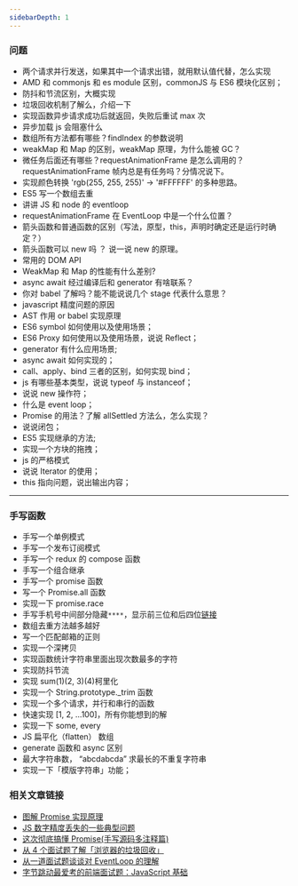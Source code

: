 ```yaml
---
sidebarDepth: 1
---
```


### 问题

- 两个请求并行发送，如果其中一个请求出错，就用默认值代替，怎么实现
- AMD 和 commonjs 和 es module 区别，commonJS 与 ES6 模块化区别；
- 防抖和节流区别，大概实现
- 垃圾回收机制了解么，介绍一下
- 实现函数异步请求成功后就返回，失败后重试 max 次
- 异步加载 js 会阻塞什么
- 数组所有方法都有哪些？findIndex 的参数说明
- weakMap 和 Map 的区别，weakMap 原理，为什么能被 GC？
- 微任务后面还有哪些？requestAnimationFrame 是怎么调用的？requestAnimationFrame 帧内总是有任务吗？分情况说下。
- 实现颜色转换 'rgb(255, 255, 255)' -> '#FFFFFF' 的多种思路。
- ES5 写一个数组去重
- 讲讲 JS 和 node 的 eventloop
- requestAnimationFrame 在 EventLoop 中是一个什么位置？
- 箭头函数和普通函数的区别（写法，原型，this，声明时确定还是运行时确定？）
- 箭头函数可以 new 吗 ？ 说一说 new 的原理。
- 常用的 DOM API
- WeakMap 和 Map 的性能有什么差别?
- async await 经过编译后和 generator 有啥联系？
- 你对 babel 了解吗？能不能说说几个 stage 代表什么意思？
- javascript 精度问题的原因
- AST 作用 or babel 实现原理
- ES6 symbol 如何使用以及使用场景；
- ES6 Proxy 如何使用以及使用场景，说说 Reflect；
- generator 有什么应用场景;
- async await 如何实现的；
- call、apply、bind 三者的区别，如何实现 bind；
- js 有哪些基本类型，说说 typeof 与 instanceof；
- 说说 new 操作符；
- 什么是 event loop；
- Promise 的用法？了解 allSettled 方法么，怎么实现？
- 说说闭包；
- ES5 实现继承的方法;
- 实现一个方块的拖拽；
- js 的严格模式
- 说说 Iterator 的使用；
- this 指向问题，说出输出内容；

---

### 手写函数

- 手写一个单例模式
- 手写一个发布订阅模式
- 手写一个 redux 的 compose 函数
- 手写一个组合继承
- 手写一个 promise 函数
- 写一个 Promise.all 函数
- 实现一下 promise.race
- 手写手机号中间部分隐藏`****`，显示前三位和后四位[链接](https://blog.csdn.net/chengjiqiang1/article/details/103921724)
- 数组去重方法越多越好
- 写一个匹配邮箱的正则
- 实现一个深拷贝
- 实现函数统计字符串里面出现次数最多的字符
- 实现防抖节流
- 实现 sum(1)(2, 3)(4)柯里化
- 实现一个 String.prototype.\_trim 函数
- 实现一个多个请求，并行和串行的函数
- 快速实现 [1, 2, ...100]，所有你能想到的解
- 实现一下 some, every
- JS 扁平化（flatten） 数组
- generate 函数和 async 区别
- 最大字符串数， “abcdabcda” 求最长的不重复字符串
- 实现一下「模版字符串」功能；

### 相关文章链接

- [图解 Promise 实现原理](https://zhuanlan.zhihu.com/p/58428287)
- [JS 数字精度丢失的一些典型问题](https://www.cnblogs.com/snandy/p/4943138.html)
- [这次彻底搞懂 Promise(手写源码多注释篇)](https://mp.weixin.qq.com/s?__biz=MzUxNzk1MjQ0Ng==&mid=2247487219&idx=1&sn=5322b8225a0c8d8fdeb13df150c8e5ea&scene=19#wechat_redirect)
- [从 4 个面试题了解「浏览器的垃圾回收」](https://juejin.im/post/6861967094318284814)
- [从一道面试题谈谈对 EventLoop 的理解](https://juejin.im/post/6868849475008331783)
- [字节跳动最爱考的前端面试题：JavaScript 基础](https://mp.weixin.qq.com/s?__biz=MzUxNzk1MjQ0Ng==&mid=2247490517&idx=2&sn=79396ec9aff5385e93df1ed1551c3c5f&scene=19#wechat_redirect)
